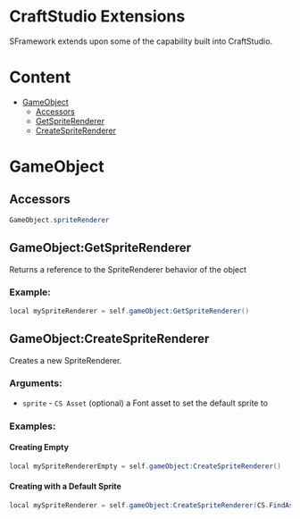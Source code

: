 # CraftStudio Extensions
SFramework extends upon some of the capability built into CraftStudio.

# Content
- [GameObject](#gameobject)
  - [Accessors](#accessors)
  - [GetSpriteRenderer](#gameobjectgetspriterenderer)
  - [CreateSpriteRenderer](#gameobjectcreatespriterenderer)

# GameObject
## Accessors
```cs
GameObject.spriteRenderer
```
## GameObject:GetSpriteRenderer
Returns a reference to the SpriteRenderer behavior of the object
### Example:
```cs
local mySpriteRenderer = self.gameObject:GetSpriteRenderer()
```
## GameObject:CreateSpriteRenderer
Creates a new SpriteRenderer.
### Arguments:
- `sprite` - `CS Asset` (optional) a Font asset to set the default sprite to
### Examples:
#### Creating Empty
```cs
local mySpriteRendererEmpty = self.gameObject:CreateSpriteRenderer()
```
#### Creating with a Default Sprite
```cs
local mySpriteRenderer = self.gameObject:CreateSpriteRenderer(CS.FindAsset("path to Font Asset", "Font"))
```
